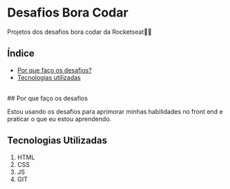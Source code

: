 # Desafios Bora Codar
Projetos dos desafios bora codar da Rocketseat🚀🚀

## Índice
- <a href="#introduction">Por que faço os desafios?</a>
- <a href="#technology">Tecnologias utilizadas</a>
<br>
## Por que faço os desafios
<p id="introduction">Estou usando os desafios para aprimorar minhas habilidades no front end e praticar o que eu estou aprendendo.</p>

## Tecnologias Utilizadas
1. HTML
2. CSS
3. JS
4. GIT
